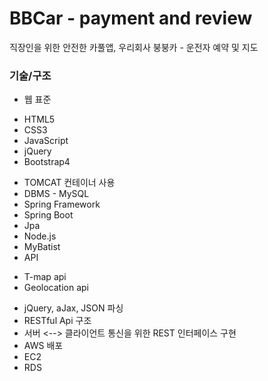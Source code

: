 # BBCar - payment and review
직장인을 위한 안전한 카풀앱, 우리회사 붕붕카 - 운전자 예약 및 지도

### 기술/구조  
* 웹 표준  
 - HTML5  
 - CSS3  
 - JavaScript  
 - jQuery  
 - Bootstrap4  
* TOMCAT 컨테이너 사용  
* DBMS - MySQL  
* Spring Framework  
* Spring Boot  
* Jpa  
* Node.js  
* MyBatist  
* API  
 - T-map api  
 - Geolocation api  
* jQuery, aJax, JSON 파싱  
* RESTful Api 구조  
* 서버 <--> 클라이언트 통신을 위한 REST 인터페이스 구현  
* AWS 배포  
* EC2  
* RDS  
